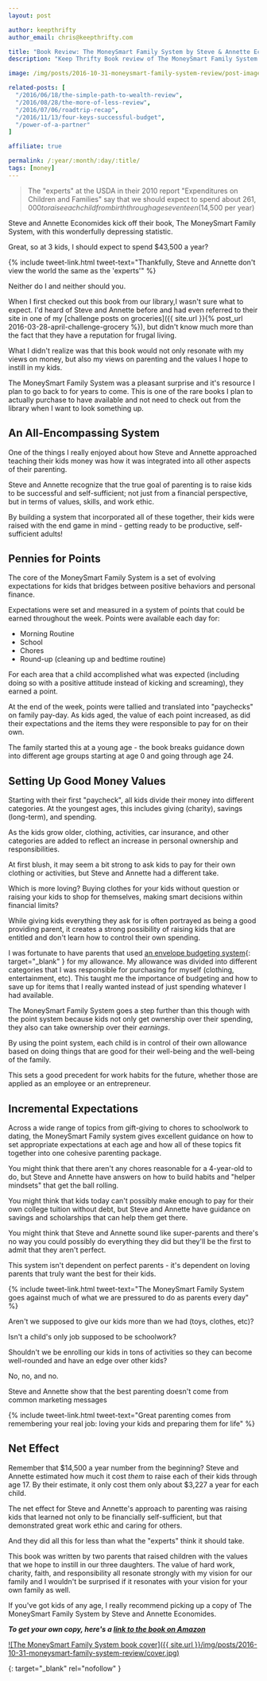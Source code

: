 ```yaml
---
layout: post

author: keepthrifty
author_email: chris@keepthrifty.com

title: "Book Review: The MoneySmart Family System by Steve & Annette Economides"
description: "Keep Thrifty Book review of The MoneySmart Family System by Steve & Annette Economides"

image: /img/posts/2016-10-31-moneysmart-family-system-review/post-image.jpg

related-posts: [
  "/2016/06/18/the-simple-path-to-wealth-review",
  "/2016/08/28/the-more-of-less-review",
  "/2016/07/06/roadtrip-recap",
  "/2016/11/13/four-keys-successful-budget",
  "/power-of-a-partner"
]

affiliate: true

permalink: /:year/:month/:day/:title/
tags: [money]
---
```


> The "experts" at the USDA in their 2010 report "Expenditures on Children and Families" say that we should expect to spend about $261,000 to raise each child from birth through age seventeen ($14,500 per year)

Steve and Annette Economides kick off their book, The MoneySmart Family System, with this wonderfully depressing statistic.

Great, so at 3 kids, I should expect to spend $43,500 a year?

{% include tweet-link.html tweet-text="Thankfully, Steve and Annette don't view the world the same as the 'experts'" %}

Neither do I and neither should you.

When I first checked out this book from our library,I wasn't sure what to expect. I'd heard of Steve and Annette before and had even referred to their site in one of my [challenge posts on groceries]({{ site.url }}{% post_url 2016-03-28-april-challenge-grocery %}), but didn't know much more than the fact that they have a reputation for frugal living.

What I didn't realize was that this book would not only resonate with my views on money, but also my views on parenting and the values I hope to instill in my kids.

The MoneySmart Family System was a pleasant surprise and it's resource I plan to go back to for years to come. This is one of the rare books I plan to actually purchase to have available and not need to check out from the library when I want to look something up.

## An All-Encompassing System ##

One of the things I really enjoyed about how Steve and Annette approached teaching their kids money was how it was integrated into all other aspects of their parenting.

Steve and Annette recognize that the true goal of parenting is to raise kids to be successful and self-sufficient; not just from a financial perspective, but in terms of values, skills, and work ethic.

By building a system that incorporated all of these together, their kids were raised with the end game in mind - getting ready to be productive, self-sufficient adults!

## Pennies for Points ##

The core of the MoneySmart Family System is a set of evolving expectations for kids that bridges between positive behaviors and personal finance.

Expectations were set and measured in a system of points that could be earned throughout the week. Points were available each day for:

- Morning Routine
- School
- Chores
- Round-up (cleaning up and bedtime routine)

For each area that a child accomplished what was expected (including doing so with a positive attitude instead of kicking and screaming), they earned a point.

At the end of the week, points were tallied and translated into "paychecks" on family pay-day. As kids aged, the value of each point increased, as did their expectations and the items they were responsible to pay for on their own.

The family started this at a young age - the book breaks guidance down into different age groups starting at age 0 and going through age 24.

## Setting Up Good Money Values ##

Starting with their first "paycheck", all kids divide their money into different categories. At the youngest ages, this includes giving (charity), savings (long-term), and spending.

As the kids grow older, clothing, activities, car insurance, and other categories are added to reflect an increase in personal ownership and responsibilities.

At first blush, it may seem a bit strong to ask kids to pay for their own clothing or activities, but Steve and Annette had a different take.

Which is more loving? Buying clothes for your kids without question or raising your kids to shop for themselves, making smart decisions within financial limits?

While giving kids everything they ask for is often portrayed as being a good providing parent, it creates a strong possibility of raising kids that are entitled and don't learn how to control their own spending.

I was fortunate to have parents that used [an envelope budgeting system](http://www.moneycrashers.com/envelope-budgeting-system/){: target="_blank" } for my allowance. My allowance was divided into different categories that I was responsible for purchasing for myself (clothing, entertainment, etc). This taught me the importance of budgeting and how to save up for items that I really wanted instead of just spending whatever I had available.

The MoneySmart Family System goes a step further than this though with the point system because kids not only get ownership over their spending, they also can take ownership over their _earnings_.

By using the point system, each child is in control of their own allowance based on doing things that are good for their well-being and the well-being of the family.

This sets a good precedent for work habits for the future, whether those are applied as an employee or an entrepreneur.

## Incremental Expectations ##

Across a wide range of topics from gift-giving to chores to schoolwork to dating, the MoneySmart Family system gives excellent guidance on how to set appropriate expectations at each age and how all of these topics fit together into one cohesive parenting package.

You might think that there aren't any chores reasonable for a 4-year-old to do, but Steve and Annette have answers on how to build habits and "helper mindsets" that get the ball rolling.

You might think that kids today can't possibly make enough to pay for their own college tuition without debt, but Steve and Annette have guidance on savings and scholarships that can help them get there.

You might think that Steve and Annette sound like super-parents and there's no way you could possibly do everything they did but they'll be the first to admit that they aren't perfect.

This system isn't dependent on perfect parents - it's dependent on loving parents that truly want the best for their kids.

{% include tweet-link.html tweet-text="The MoneySmart Family System goes against much of what we are pressured to do as parents every day" %}

Aren't we supposed to give our kids more than we had (toys, clothes, etc)?

Isn't a child's only job supposed to be schoolwork?

Shouldn't we be enrolling our kids in tons of activities so they can become well-rounded and have an edge over other kids?

No, no, and no.

Steve and Annette show that the best parenting doesn't come from common marketing messages

{% include tweet-link.html tweet-text="Great parenting comes from remembering your real job: loving your kids and preparing them for life" %}

## Net Effect ##

Remember that $14,500 a year number from the beginning? Steve and Annette estimated how much it cost _them_ to raise each of their kids through age 17. By their estimate, it only cost them only about $3,227 a year for each child.

The net effect for Steve and Annette's approach to parenting was raising kids that learned not only to be financially self-sufficient, but that demonstrated great work ethic and caring for others.

And they did all this for less than what the "experts" think it should take.

This book was written by two parents that raised children with the values that we hope to instill in our three daughters. The value of hard work, charity, faith, and responsibility all resonate strongly with my vision for our family and I wouldn't be surprised if it resonates with your vision for your own family as well.

If you've got kids of any age, I really recommend picking up a copy of The MoneySmart Family System by Steve and Annette Economides.

___To get your own copy, here's a [link to the book on Amazon][amazon-link]___

[![The MoneySmart Family System book cover]({{ site.url }}/img/posts/2016-10-31-moneysmart-family-system-review/cover.jpg)][amazon-link]

[amazon-link]: http://amzn.to/2f3CiQG
{: target="_blank" rel="nofollow" }

